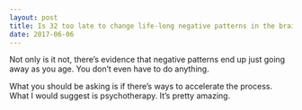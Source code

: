 ```yaml
---
layout: post
title: Is 32 too late to change life-long negative patterns in the brain?
date: 2017-06-06
---
```


<p>Not only is it not, there’s evidence that negative patterns end up just going away as you age. You don’t even have to do anything.</p><p>What you should be asking is if there’s ways to accelerate the process. What I would suggest is psychotherapy. It’s pretty amazing.</p>
